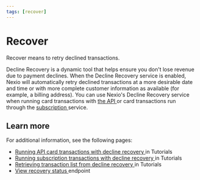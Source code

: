 ```yaml
---
tags: [recover]
---
```

# Recover
Recover means to retry declined transactions.

Decline Recovery is a dynamic tool that helps ensure you don't lose revenue due to payment declines.
When the Decline Recovery service is enabled,
Nexio will automatically retry declined transactions at a more desirable date and time
or with more complete customer information as available (for example, a billing address).
You can use Nexio's Decline Recovery service when running card transactions with [the API <i role="img" aria-hidden="true" class="sl-icon far fa-external-link-alt fa-xs"></i>](#with-the-api)
or card transactions run through the [subscription <i role="img" aria-hidden="true" class="sl-icon far fa-external-link-alt fa-xs"></i>](https://docs-beta.nexiopay.com/docs/api-reference/reference/payments.json/paths/~1subscription~1v3/post) service.

## Learn more
For additional information, see the following pages:
- [Running API card transactions with decline recovery <i role="img" aria-hidden="true" class="sl-icon far fa-external-link-alt fa-xs"></i>](https://docs-beta.nexiopay.com/docs/tutorials/docs/recover/run_with_api.md) in Tutorials
- [Running subscription transactions with decline recovery <i role="img" aria-hidden="true" class="sl-icon far fa-external-link-alt fa-xs"></i>](https://docs-beta.nexiopay.com/docs/tutorials/docs/recover/run_through_subscription.md) in Tutorials
- [Retrieving transaction list from decline recovery <i role="img" aria-hidden="true" class="sl-icon far fa-external-link-alt fa-xs"></i>](https://docs-beta.nexiopay.com/docs/tutorials/docs/recover/retrieve_transactions.md) in Tutorials
- [View recovery status <i role="img" aria-hidden="true" class="sl-icon far fa-external-link-alt fa-xs"></i>](https://docs-beta.nexiopay.com/docs/api-reference/reference/reporting.json/paths/~1recovery~1v3/get) endpoint

